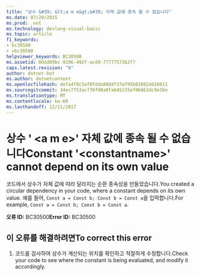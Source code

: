 ```yaml
---
title: "상수 &#39; &lt;a m e&gt;&#39; 자체 값에 종속 될 수 없습니다"
ms.date: 07/20/2015
ms.prod: .net
ms.technology: devlang-visual-basic
ms.topic: article
f1_keywords:
- bc30500
- vbc30500
helpviewer_keywords: BC30500
ms.assetid: 0dad89bc-9196-492f-acd9-7777757362f7
caps.latest.revision: "8"
author: dotnet-bot
ms.author: dotnetcontent
ms.openlocfilehash: defa4f0c5af0fdda80d4f37af95b02602a926911
ms.sourcegitcommit: 34ec7753acf76f90a0fa845235ef06663dc9e36e
ms.translationtype: MT
ms.contentlocale: ko-KR
ms.lasthandoff: 12/21/2017
---
```

# <a name="constant-39ltconstantnamegt39-cannot-depend-on-its-own-value"></a><span data-ttu-id="5a176-102">상수 &#39; &lt;a m e&gt;&#39; 자체 값에 종속 될 수 없습니다</span><span class="sxs-lookup"><span data-stu-id="5a176-102">Constant &#39;&lt;constantname&gt;&#39; cannot depend on its own value</span></span>
<span data-ttu-id="5a176-103">코드에서 상수가 자체 값에 따라 달라지는 순환 종속성을 만들었습니다.</span><span class="sxs-lookup"><span data-stu-id="5a176-103">You created a circular dependency in your code, where a constant depends on its own value.</span></span> <span data-ttu-id="5a176-104">예를 들어, `Const a = Const b; Const b = Const a`을 입력합니다.</span><span class="sxs-lookup"><span data-stu-id="5a176-104">For example, `Const a = Const b; Const b = Const a`.</span></span>  
  
 <span data-ttu-id="5a176-105">**오류 ID:** BC30500</span><span class="sxs-lookup"><span data-stu-id="5a176-105">**Error ID:** BC30500</span></span>  
  
## <a name="to-correct-this-error"></a><span data-ttu-id="5a176-106">이 오류를 해결하려면</span><span class="sxs-lookup"><span data-stu-id="5a176-106">To correct this error</span></span>  
  
1.  <span data-ttu-id="5a176-107">코드를 검사하여 상수가 계산되는 위치를 확인하고 적절하게 수정합니다.</span><span class="sxs-lookup"><span data-stu-id="5a176-107">Check your code to see where the constant is being evaluated, and modify it accordingly.</span></span>